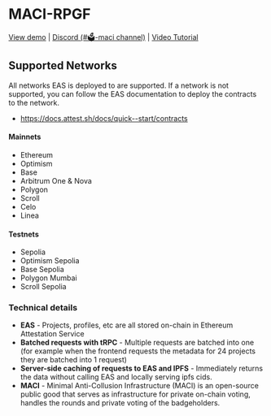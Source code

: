 # MACI-RPGF

<div>
<a href="https://maci-rpgf.vercel.app/">View demo</a>
<span>|</span>
<a href="https://discord.com/invite/sF5CT5rzrR">Discord (#🗳️-maci channel)</a>
<span>|</span>
<a href="https://www.youtube.com/watch?v=86VBbO1E4Vk">Video Tutorial</a>
</div>

## Supported Networks

All networks EAS is deployed to are supported. If a network is not supported, you can follow the EAS documentation to deploy the contracts to the network.

- https://docs.attest.sh/docs/quick--start/contracts

#### Mainnets

- Ethereum
- Optimism
- Base
- Arbitrum One & Nova
- Polygon
- Scroll
- Celo
- Linea

#### Testnets

- Sepolia
- Optimism Sepolia
- Base Sepolia
- Polygon Mumbai
- Scroll Sepolia

### Technical details

- **EAS** - Projects, profiles, etc are all stored on-chain in Ethereum Attestation Service
- **Batched requests with tRPC** - Multiple requests are batched into one (for example when the frontend requests the metadata for 24 projects they are batched into 1 request)
- **Server-side caching of requests to EAS and IPFS** - Immediately returns the data without calling EAS and locally serving ipfs cids.
- **MACI** - Minimal Anti-Collusion Infrastructure (MACI) is an open-source public good that serves as infrastructure for private on-chain voting, handles the rounds and private voting of the badgeholders.
